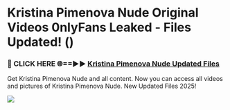 # Kristina Pimenova Nude Original Videos 0nlyFans Leaked - Files Updated! ()

<h3>🔴 CLICK HERE 🌐==►► <a href="https://tinyurl.com/2p9ay9w9" rel="nofollow">Kristina Pimenova Nude Updated Files</a></h3>

Get Kristina Pimenova Nude and all content. Now you can access all videos and pictures of Kristina Pimenova Nude. New Updated Files 2025!

[![](https://i.imgur.com/KQgVmj3.gif)](https://tinyurl.com/2p9ay9w9)
